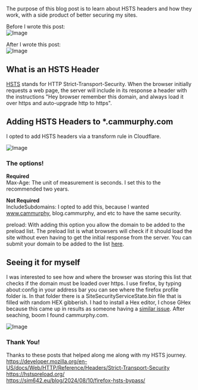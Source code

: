 The purpose of this blog post is to learn about HSTS headers and how they work, with a side product of better securing my sites. 

Before I wrote this post:  
![Image]({{site.baseurl}}/assets/images/HSTS_Before.png)

After I wrote this post:  
![Image]({{site.baseurl}}/assets/images/HSTS_After.png)


## What is an HSTS Header
[HSTS](https://developer.mozilla.org/en-US/docs/Web/HTTP/Reference/Headers/Strict-Transport-Security
) stands for HTTP Strict-Transport-Security. When the browser initially requests a web page, the server will include in its response a header with the instructions "Hey browser remember this domain, and always load it over https and auto-upgrade http to https".

## Adding HSTS Headers to *.cammurphy.com
I opted to add HSTS headers via a transform rule in Cloudflare.

![Image]({{site.baseurl}}/assets/images/HSTS_Subdomains_Preload.png)

### The options!

**Required**  
Max-Age: The unit of measurement is seconds. I set this to the recommended two years.

**Not Required**  
IncludeSubdomains: I opted to add this, because I wanted www.cammurphy, blog.cammurphy, and etc to have the same security.  
  
preload: With adding this option you allow the domain to be added to the preload list. The preload list is what browsers will check if it should load the site without even having to get the initial response from the server. You can submit your domain to be added to the list [here](https://hstspreload.org/). 

## Seeing it for myself
I was interested to see how and where the browser was storing this list that checks if the domain must be loaded over https. I use firefox, by typing about:config in your address bar you can see where the firefox profile folder is. In that folder there is a SiteSecurityServiceState.bin file that is filled with random HEX gibberish. I had to install a Hex editor, I chose GHex because this came up in results as someone having a [similar issue](https://sim642.eu/blog/2024/08/10/firefox-hsts-bypass/). After seaching, boom I found cammurphy.com.

![Image]({{site.baseurl}}/assets/images/Hex_Of_My_Domain.png)

### Thank You!

Thanks to these posts that helped along me along with my HSTS journey.  
https://developer.mozilla.org/en-US/docs/Web/HTTP/Reference/Headers/Strict-Transport-Security  
https://hstspreload.org/  
https://sim642.eu/blog/2024/08/10/firefox-hsts-bypass/  